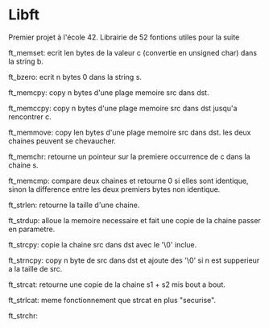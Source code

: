Libft
=====

Premier projet à l'école 42.
Librairie de 52 fontions utiles pour la suite

ft_memset: ecrit len bytes de la valeur c (convertie en unsigned char) dans la string b.

ft_bzero:  ecrit n bytes 0 dans la string s.

ft_memcpy: copy n bytes d'une plage memoire src dans dst.

ft_memccpy: copy n bytes d'une plage memoire src dans dst jusqu'a rencontrer c.

ft_memmove: copy len bytes d'une plage memoire src dans dst. les deux chaines peuvent se chevaucher.

ft_memchr: retourne un pointeur sur la premiere occurrence de c dans la chaine s.

ft_memcmp: compare deux chaines et retourne 0 si elles sont identique, sinon la difference entre les deux premiers bytes non identique.

ft_strlen: retourne la taille d'une chaine.

ft_strdup: alloue la memoire necessaire et fait une copie de la chaine passer en parametre.

ft_strcpy: copie la chaine src dans dst avec le '\0' inclue.

ft_strncpy: copy n byte de src dans dst et ajoute des '\0' si n est supperieur a la taille de src.

ft_strcat: retourne une copie de la chaine s1 + s2 mis bout a bout.

ft_strlcat: meme fonctionnement que strcat en plus "securise".

ft_strchr: 
